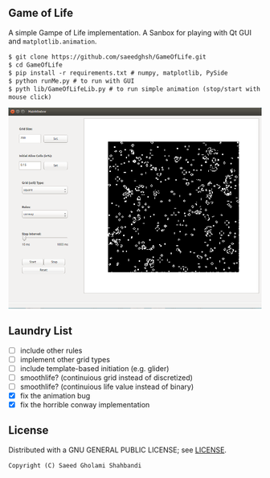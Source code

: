 Game of Life
------------
A simple Gampe of Life implementation.
A Sanbox for playing with Qt GUI and ```matplotlib.animation```.

```shell
$ git clone https://github.com/saeedghsh/GameOfLife.git
$ cd GameOfLife
$ pip install -r requirements.txt # numpy, matplotlib, PySide
$ python runMe.py # to run with GUI
$ pyth lib/GameOfLifeLib.py # to run simple animation (stop/start with mouse click)
```

![GUI snapshot](https://github.com/saeedghsh/GameOfLife/blob/master/gui/GUI.png)

Laundry List
------------
- [ ] include other rules
- [ ] implement other grid types
- [ ] include template-based initiation (e.g. glider)
- [ ] smoothlife? (continuious grid instead of discretized)
- [ ] smoothlife? (continuious life value instead of binary)
- [x] fix the animation bug
- [x] fix the horrible conway implementation

License
-------
Distributed with a GNU GENERAL PUBLIC LICENSE; see [LICENSE](https://github.com/saeedghsh/GameOfLife/blob/master/LICENSE).
```
Copyright (C) Saeed Gholami Shahbandi
```
